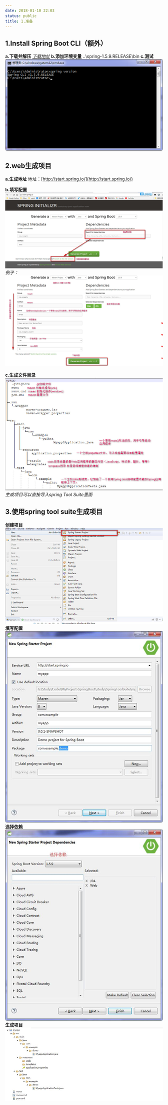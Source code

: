 ```yaml
---
date: 2018-01-10 22:03
status: public
title: 1.准备
---
```


## 1.Install Spring Boot CLI（额外）
**a.下载并解压**
*[下载地址](http://repo.spring.io/release/org/springframework/boot/spring-boot-cli)*
**b.添加环境变量**
..\spring-1.5.9.RELEASE\bin
**c.测试**
![](https://github.com/XuZhuohao/studyNote-git-markdown-File-img/blob/master/spring%20boot/1.install/testCLI.png?raw=true)

## 2.web生成项目
**a.生成地址**
地址：[http://start.spring.io/](http://start.spring.io/)

**b.填写配置**
![配置1](https://github.com/XuZhuohao/studyNote-git-markdown-File-img/blob/master/spring%20boot/1.install/GenerateProject01.jpg?raw=true)
*例子：*
![配置2](https://github.com/XuZhuohao/studyNote-git-markdown-File-img/blob/master/spring%20boot/1.install/GenerateProject02.jpg?raw=true)

**c.生成文件目录**
![目录说明](https://github.com/XuZhuohao/studyNote-git-markdown-File-img/blob/master/spring%20boot/1.install/DirectoryDeclare.jpg?raw=true)
*生成项目可以直接导入spring Tool Suite里面*
## 3.使用spring tool suite生成项目
**创建项目**
![创建项目](https://github.com/XuZhuohao/studyNote-git-markdown-File-img/blob/master/spring%20boot/1.install/GenerateProjectUseTool01.jpg?raw=true)
**填写配置**
![填写配置](https://github.com/XuZhuohao/studyNote-git-markdown-File-img/blob/master/spring%20boot/1.install/GenerateProjectUseTool02.jpg?raw=true)
**选择依赖**
![选择依赖](https://github.com/XuZhuohao/studyNote-git-markdown-File-img/blob/master/spring%20boot/1.install/GenerateProjectUseTool03.jpg?raw=true)
**生成项目**
![生成项目](https://github.com/XuZhuohao/studyNote-git-markdown-File-img/blob/master/spring%20boot/1.install/GenerateProjectUseTool04.jpg?raw=true)